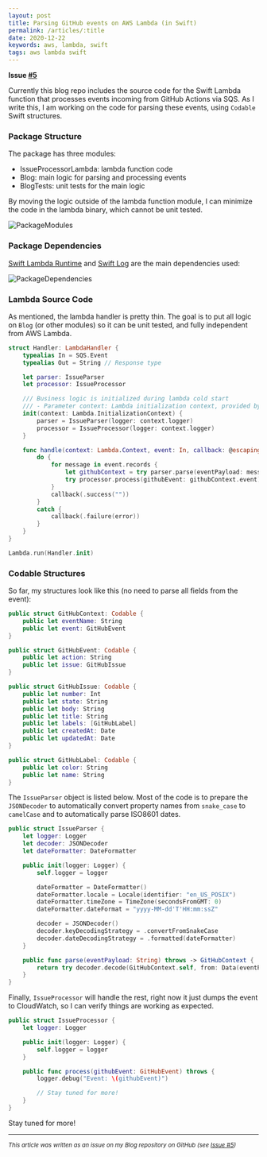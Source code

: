 ```yaml
---
layout: post
title: Parsing GitHub events on AWS Lambda (in Swift)
permalink: /articles/:title
date: 2020-12-22
keywords: aws, lambda, swift
tags: aws lambda swift
---
```


<span class="issue-number"><b>Issue <a target="_blank" href="https://github.com/eneko/Blog/issues/5">#5</a></b></span>

Currently this blog repo includes the source code for the Swift Lambda function that processes events incoming from GitHub Actions via SQS. As I write this, I am working on the code for parsing these events, using `Codable` Swift structures.

### Package Structure
The package has three modules:
- IssueProcessorLambda: lambda function code
- Blog: main logic for parsing and processing events
- BlogTests: unit tests for the main logic

By moving the logic outside of the lambda function module, I can minimize the code in the lambda binary, which cannot be unit tested.

![PackageModules](https://user-images.githubusercontent.com/32922/102943976-5b131280-446e-11eb-8c2f-5ef235837aa2.png)


### Package Dependencies
 [Swift Lambda Runtime](https://github.com/swift-server/swift-aws-lambda-runtime) and [Swift Log](https://github.com/apple/swift-log) are the main dependencies used:

![PackageDependencies](https://user-images.githubusercontent.com/32922/102943810-f5bf2180-446d-11eb-971a-c04be0b9b464.png)

### Lambda Source Code

As mentioned, the lambda handler is pretty thin. The goal is to put all logic on `Blog` (or other modules) so it can be unit tested, and fully independent from AWS Lambda.

```swift
struct Handler: LambdaHandler {
    typealias In = SQS.Event
    typealias Out = String // Response type

    let parser: IssueParser
    let processor: IssueProcessor

    /// Business logic is initialized during lambda cold start
    /// - Parameter context: Lambda initialization context, provided by AWS
    init(context: Lambda.InitializationContext) {
        parser = IssueParser(logger: context.logger)
        processor = IssueProcessor(logger: context.logger)
    }

    func handle(context: Lambda.Context, event: In, callback: @escaping (Result<Out, Error>) -> Void) {
        do {
            for message in event.records {
                let githubContext = try parser.parse(eventPayload: message.body)
                try processor.process(githubEvent: githubContext.event)
            }
            callback(.success(""))
        }
        catch {
            callback(.failure(error))
        }
    }
}

Lambda.run(Handler.init)
```

### Codable Structures

So far, my structures look like this (no need to parse all fields from the event):

```swift
public struct GitHubContext: Codable {
    public let eventName: String
    public let event: GitHubEvent
}

public struct GitHubEvent: Codable {
    public let action: String
    public let issue: GitHubIssue
}

public struct GitHubIssue: Codable {
    public let number: Int
    public let state: String
    public let body: String
    public let title: String
    public let labels: [GitHubLabel]
    public let createdAt: Date
    public let updatedAt: Date
}

public struct GitHubLabel: Codable {
    public let color: String
    public let name: String
}
```

The `IssueParser` object is listed below. Most of the code is to prepare the `JSONDecoder` to automatically convert property names from `snake_case` to `camelCase` and to automatically parse ISO8601 dates.

```swift
public struct IssueParser {
    let logger: Logger
    let decoder: JSONDecoder
    let dateFormatter: DateFormatter

    public init(logger: Logger) {
        self.logger = logger

        dateFormatter = DateFormatter()
        dateFormatter.locale = Locale(identifier: "en_US_POSIX")
        dateFormatter.timeZone = TimeZone(secondsFromGMT: 0)
        dateFormatter.dateFormat = "yyyy-MM-dd'T'HH:mm:ssZ"

        decoder = JSONDecoder()
        decoder.keyDecodingStrategy = .convertFromSnakeCase
        decoder.dateDecodingStrategy = .formatted(dateFormatter)
    }

    public func parse(eventPayload: String) throws -> GitHubContext {
        return try decoder.decode(GitHubContext.self, from: Data(eventPayload.utf8))
    }
}
```

Finally, `IssueProcessor` will handle the rest, right now it just dumps the event to CloudWatch, so I can verify things are working as expected.

```swift
public struct IssueProcessor {
    let logger: Logger

    public init(logger: Logger) {
        self.logger = logger
    }

    public func process(githubEvent: GitHubEvent) throws {
        logger.debug("Event: \(githubEvent)")

        // Stay tuned for more!
    }
}
```

Stay tuned for more!



---

<i><small>This article was written as an issue on my Blog repository on GitHub (see <a target="_blank" href="https://github.com/eneko/Blog/issues/5">Issue #5</a>)</small></i>